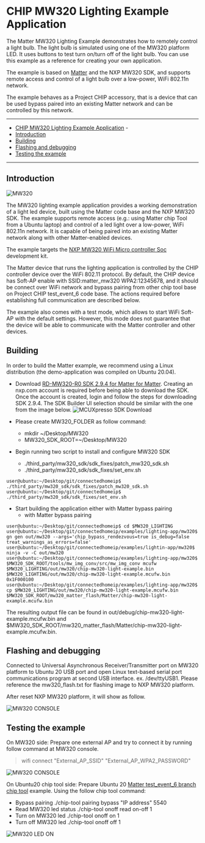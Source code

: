 # CHIP MW320 Lighting Example Application

The Matter MW320 Lighting Example demonstrates how to remotely control a light bulb. 
The light bulb is simulated using one of the MW320 platform LED. 
It uses buttons to test turn on/turn off of the light bulb. You can use
this example as a reference for creating your own application.

The example is based on
[Matter](https://github.com/project-chip/connectedhomeip) and the NXP MW320
SDK, and supports remote access and control of a light bulb over a low-power,
WiFi 802.11n network.

The example behaves as a Project CHIP accessory, that is a device that can be
used bypass paired into an existing Matter network and can be controlled by this
network.

<hr>

-   [CHIP MW320 Lighting Example Application](#chip-mw320-lighting-example-application) -
-   [Introduction](#introduction)
-   [Building](#building)
-   [Flashing and debugging](#flashdebug)
-   [Testing the example](#testing-the-example)

<hr>

<a name="intro"></a>

## Introduction

![MW320](../../platform/mw320/doc/images/mw320.jpg)

The MW320 lighting example application provides a working demonstration of a
light led device, built using the Matter code base and the NXP MW320
SDK. The example supports remote access (e.g.: using Matter chip Tool from a Ubuntu
laptop) and control of a led light over a low-power, WiFi 802.11n network. It
is capable of being paired into an existing Matter network along with
other Matter-enabled devices.

The example targets the
[NXP MW320 WiFi Micro controller Soc](https://www.nxp.com/products/wireless/wi-fi-plus-bluetooth/88mw32x-802-11n-wi-fi-microcontroller-soc:88MW32X)
development kit.

The Matter device that runs the lighting application is controlled by the CHIP
controller device over the WiFi 802.11 protocol. By default, the CHIP device has
Soft-AP enable with SSID:matter_mw320 WPA2:12345678, and it should be connect over WiFi
network and bypass pairing from other chip tool base on Project CHIP test_event_6 code base. 
The actions required before establishing full communication are described below.

The example also comes with a test mode, which allows to start WiFi Soft-AP with the
default settings. However, this mode does not guarantee
that the device will be able to communicate with the Matter controller and other
devices.

<a name="building"></a>

## Building

In order to build the Matter example, we recommend using a Linux
distribution (the demo-application was compiled on Ubuntu 20.04). 
-   Download [RD-MW320-R0 SDK 2.9.4 for Matter for Matter](https://mcuxpresso.nxp.com/).
    Creating an nxp.com account is required before being able to download the
    SDK. Once the account is created, login and follow the steps for downloading
    SDK 2.9.4. The SDK Builder UI selection should be similar with
    the one from the image below.
    ![MCUXpresso SDK Download](../../platform/k32w/doc/images/mcux-sdk-download.jpg)

-   Please create MW320_FOLDER as follow command:
    -   mkdir ~/Desktop/MW320
    -   MW320_SDK_ROOT=~/Desktop/MW320

-   Begin running two script to install and configure MW320 SDK
    -   ./third_party/mw320_sdk/sdk_fixes/patch_mw320_sdk.sh
    -   ./third_party/mw320_sdk/sdk_fixes/set_env.sh

```
user@ubuntu:~/Desktop/git/connectedhomeip$ ./third_party/mw320_sdk/sdk_fixes/patch_mw320_sdk.sh
user@ubuntu:~/Desktop/git/connectedhomeip$ ./third_party/mw320_sdk/sdk_fixes/set_env.sh
```

-   Start building the application either with Matter bypass pairing
    -   with Matter bypass pairing

```
user@ubuntu:~/Desktop/git/connectedhomeip$ cd $MW320_LIGHTING
user@ubuntu:~/Desktop/git/connectedhomeip/examples/lighting-app/mw320$ gn gen out/mw320 --args='chip_bypass_rendezvous=true is_debug=false treat_warnings_as_errors=false'
user@ubuntu:~/Desktop/git/connectedhomeip/examples/lightin-app/mw320$ ninja -v -C out/mw320
user@ubuntu:~/Desktop/git/connectedhomeip/examples/lighting-app/mw320$ $MW320_SDK_ROOT/tools/mw_img_conv/src/mw_img_conv mcufw $MW320_LIGHTING/out/mw320/chip-mw320-light-example.bin $MW320_LIGHTING/out/mw320/chip-mw320-light-example.mcufw.bin 0x1F000100
user@ubuntu:~/Desktop/git/connectedhomeip/examples/lighting-app/mw320$ cp $MW320_LIGHTING/out/mw320/chip-mw320-light-example.mcufw.bin $MW320_SDK_ROOT/mw320_matter_flash/Matter/chip-mw320-light-example.mcufw.bin
```

The resulting output file can be found in out/debug/chip-mw320-light-example.mcufw.bin and $MW320_SDK_ROOT/mw320_matter_flash/Matter/chip-mw320-light-example.mcufw.bin.

<a name="flashdebug"></a>

## Flashing and debugging

Connected to Universal Asynchronous Receiver/Transmitter port on MW320 platform to Ubuntu 20 USB port and open Linux text-based serial port communications program at second USB interface. ex. /dev/ttyUSB1.
Please reference the mw320_flash.txt for flashing image to NXP MW320 platform.

After reset NXP MW320 platform, it will show as follow.

![MW320 CONSOLE](../../platform/mw320/doc/images/mw320_console.jpg)

## Testing the example

On MW320 side:
Prepare one external AP and try to connect it by running follow command at MW320 console.
> wifi connect "External_AP_SSID" "External_AP_WPA2_PASSWORD"

![MW320 CONSOLE](../../platform/mw320/doc/images/mw320_console.jpg)

On Ubuntu20 chip tool side:
Prepare Ubuntu 20 [Matter test_event_6 branch chip tool](https://github.com/project-chip/connectedhomeip/tree/test_event_6/examples/chip-tool) example.
Using the follow chip tool command:
-   Bypass pairing
./chip-tool pairing bypass "IP address" 5540
-   Read MW320 led status
./chip-tool onoff read on-off 1
-   Turn on MW320 led
./chip-tool onoff on 1
-   Turn off MW320 led
./chip-tool onoff off 1

![MW320 LED ON](../../platform/mw320/doc/images/mw320_on.jpg)
